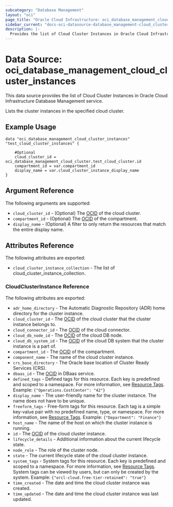 ```yaml
---
subcategory: "Database Management"
layout: "oci"
page_title: "Oracle Cloud Infrastructure: oci_database_management_cloud_cluster_instances"
sidebar_current: "docs-oci-datasource-database_management-cloud_cluster_instances"
description: |-
  Provides the list of Cloud Cluster Instances in Oracle Cloud Infrastructure Database Management service
---
```


# Data Source: oci_database_management_cloud_cluster_instances
This data source provides the list of Cloud Cluster Instances in Oracle Cloud Infrastructure Database Management service.

Lists the cluster instances in the specified cloud cluster.

## Example Usage

```hcl
data "oci_database_management_cloud_cluster_instances" "test_cloud_cluster_instances" {

	#Optional
	cloud_cluster_id = oci_database_management_cloud_cluster.test_cloud_cluster.id
	compartment_id = var.compartment_id
	display_name = var.cloud_cluster_instance_display_name
}
```

## Argument Reference

The following arguments are supported:

* `cloud_cluster_id` - (Optional) The [OCID](https://docs.cloud.oracle.com/iaas/Content/General/Concepts/identifiers.htm) of the cloud cluster.
* `compartment_id` - (Optional) The [OCID](https://docs.cloud.oracle.com/iaas/Content/General/Concepts/identifiers.htm) of the compartment.
* `display_name` - (Optional) A filter to only return the resources that match the entire display name.


## Attributes Reference

The following attributes are exported:

* `cloud_cluster_instance_collection` - The list of cloud_cluster_instance_collection.

### CloudClusterInstance Reference

The following attributes are exported:

* `adr_home_directory` - The Automatic Diagnostic Repository (ADR) home directory for the cluster instance.
* `cloud_cluster_id` - The [OCID](https://docs.cloud.oracle.com/iaas/Content/General/Concepts/identifiers.htm) of the cloud cluster that the cluster instance belongs to.
* `cloud_connector_id` - The [OCID](https://docs.cloud.oracle.com/iaas/Content/General/Concepts/identifiers.htm) of the cloud connector.
* `cloud_db_node_id` - The [OCID](https://docs.cloud.oracle.com/iaas/Content/General/Concepts/identifiers.htm) of the cloud DB node.
* `cloud_db_system_id` - The [OCID](https://docs.cloud.oracle.com/iaas/Content/General/Concepts/identifiers.htm) of the cloud DB system that the cluster instance is a part of.
* `compartment_id` - The [OCID](https://docs.cloud.oracle.com/iaas/Content/General/Concepts/identifiers.htm) of the compartment.
* `component_name` - The name of the cloud cluster instance.
* `crs_base_directory` - The Oracle base location of Cluster Ready Services (CRS).
* `dbaas_id` - The [OCID](https://docs.cloud.oracle.com/iaas/Content/General/Concepts/identifiers.htm) in DBaas service.
* `defined_tags` - Defined tags for this resource. Each key is predefined and scoped to a namespace. For more information, see [Resource Tags](https://docs.cloud.oracle.com/iaas/Content/General/Concepts/resourcetags.htm). Example: `{"Operations.CostCenter": "42"}` 
* `display_name` - The user-friendly name for the cluster instance. The name does not have to be unique.
* `freeform_tags` - Free-form tags for this resource. Each tag is a simple key-value pair with no predefined name, type, or namespace. For more information, see [Resource Tags](https://docs.cloud.oracle.com/iaas/Content/General/Concepts/resourcetags.htm). Example: `{"Department": "Finance"}` 
* `host_name` - The name of the host on which the cluster instance is running.
* `id` - The [OCID](https://docs.cloud.oracle.com/iaas/Content/General/Concepts/identifiers.htm) of the cloud cluster instance.
* `lifecycle_details` - Additional information about the current lifecycle state.
* `node_role` - The role of the cluster node.
* `state` - The current lifecycle state of the cloud cluster instance.
* `system_tags` - System tags for this resource. Each key is predefined and scoped to a namespace. For more information, see [Resource Tags](https://docs.cloud.oracle.com/iaas/Content/General/Concepts/resourcetags.htm). System tags can be viewed by users, but can only be created by the system.  Example: `{"orcl-cloud.free-tier-retained": "true"}` 
* `time_created` - The date and time the cloud cluster instance was created.
* `time_updated` - The date and time the cloud cluster instance was last updated.

